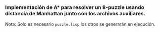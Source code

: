### Implementación de A* para resolver un 8-puzzle usando distancia de Manhattan junto con los archivos auxiliares.

Nota: Solo es necesario `puzzle.lisp` los otros se generarán en ejecución.
